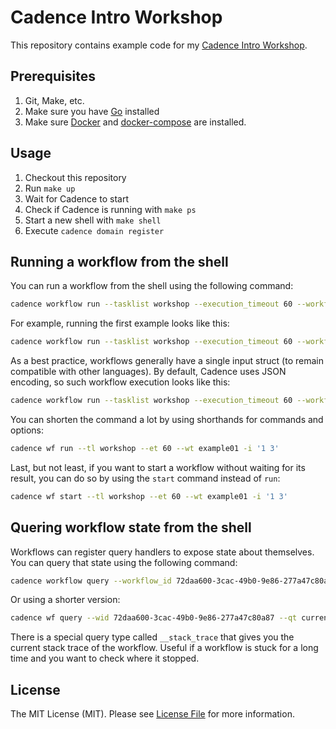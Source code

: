 # Cadence Intro Workshop

This repository contains example code for my [Cadence Intro Workshop](https://sagikazarmark.hu/slides/workshops/cadence-intro).


## Prerequisites

1. Git, Make, etc.
2. Make sure you have [Go](https://golang.org/) installed
3. Make sure [Docker](https://www.docker.com/get-started) and [docker-compose](https://docs.docker.com/compose/install/) are installed.


## Usage

1. Checkout this repository
2. Run `make up`
3. Wait for Cadence to start
4. Check if Cadence is running with `make ps`
5. Start a new shell with `make shell`
6. Execute `cadence domain register`


## Running a workflow from the shell

You can run a workflow from the shell using the following command:

```bash
cadence workflow run --tasklist workshop --execution_timeout 60 --workflow_type WORKFLOW_TYPE -i 'arg1 arg2...'
```

For example, running the first example looks like this:

```bash
cadence workflow run --tasklist workshop --execution_timeout 60 --workflow_type example01 -i '1 3'
```

As a best practice, workflows generally have a single input struct (to remain compatible with other languages).
By default, Cadence uses JSON encoding, so such workflow execution looks like this:

```bash
cadence workflow run --tasklist workshop --execution_timeout 60 --workflow_type example02 -i '{"A": 1, "B": 2}'
```

You can shorten the command a lot by using shorthands for commands and options:

```bash
cadence wf run --tl workshop --et 60 --wt example01 -i '1 3'
```

Last, but not least, if you want to start a workflow without waiting for its result,
you can do so by using the `start` command instead of `run`:

```bash
cadence wf start --tl workshop --et 60 --wt example01 -i '1 3'
```


## Quering workflow state from the shell

Workflows can register query handlers to expose state about themselves. You can query that state using the following command:

```bash
cadence workflow query --workflow_id 72daa600-3cac-49b0-9e86-277a47c80a87 --query_type current_number
```

Or using a shorter version:

```bash
cadence wf query --wid 72daa600-3cac-49b0-9e86-277a47c80a87 --qt current_number
```

There is a special query type called `__stack_trace` that gives you the current stack trace of the workflow.
Useful if a workflow is stuck for a long time and you want to check where it stopped.


## License

The MIT License (MIT). Please see [License File](LICENSE) for more information.

